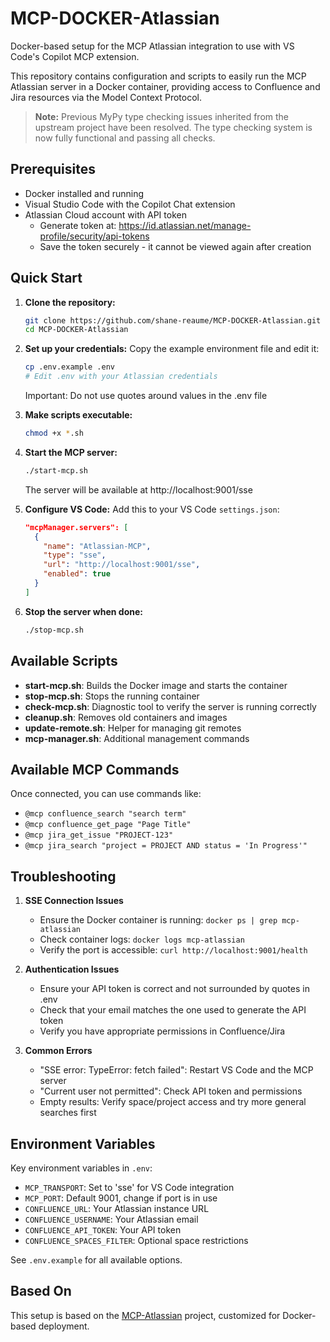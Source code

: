 # MCP-DOCKER-Atlassian

Docker-based setup for the MCP Atlassian integration to use with VS Code's Copilot MCP extension.

This repository contains configuration and scripts to easily run the MCP Atlassian server in a Docker container, providing access to Confluence and Jira resources via the Model Context Protocol.

> **Note:** Previous MyPy type checking issues inherited from the upstream project have been resolved. The type checking system is now fully functional and passing all checks.

## Prerequisites

- Docker installed and running
- Visual Studio Code with the Copilot Chat extension
- Atlassian Cloud account with API token
  - Generate token at: https://id.atlassian.net/manage-profile/security/api-tokens
  - Save the token securely - it cannot be viewed again after creation

## Quick Start

1. **Clone the repository:**
   ```bash
   git clone https://github.com/shane-reaume/MCP-DOCKER-Atlassian.git
   cd MCP-DOCKER-Atlassian
   ```

2. **Set up your credentials:**
   Copy the example environment file and edit it:
   ```bash
   cp .env.example .env
   # Edit .env with your Atlassian credentials
   ```

   Important: Do not use quotes around values in the .env file

3. **Make scripts executable:**
   ```bash
   chmod +x *.sh
   ```

4. **Start the MCP server:**
   ```bash
   ./start-mcp.sh
   ```
   The server will be available at http://localhost:9001/sse

5. **Configure VS Code:**
   Add this to your VS Code `settings.json`:
   ```json
   "mcpManager.servers": [
     {
       "name": "Atlassian-MCP",
       "type": "sse",
       "url": "http://localhost:9001/sse",
       "enabled": true
     }
   ]
   ```

6. **Stop the server when done:**
   ```bash
   ./stop-mcp.sh
   ```

## Available Scripts

- **start-mcp.sh**: Builds the Docker image and starts the container
- **stop-mcp.sh**: Stops the running container
- **check-mcp.sh**: Diagnostic tool to verify the server is running correctly
- **cleanup.sh**: Removes old containers and images
- **update-remote.sh**: Helper for managing git remotes
- **mcp-manager.sh**: Additional management commands

## Available MCP Commands

Once connected, you can use commands like:

- `@mcp confluence_search "search term"`
- `@mcp confluence_get_page "Page Title"`
- `@mcp jira_get_issue "PROJECT-123"`
- `@mcp jira_search "project = PROJECT AND status = 'In Progress'"`

## Troubleshooting

1. **SSE Connection Issues**
   - Ensure the Docker container is running: `docker ps | grep mcp-atlassian`
   - Check container logs: `docker logs mcp-atlassian`
   - Verify the port is accessible: `curl http://localhost:9001/health`

2. **Authentication Issues**
   - Ensure your API token is correct and not surrounded by quotes in .env
   - Check that your email matches the one used to generate the API token
   - Verify you have appropriate permissions in Confluence/Jira

3. **Common Errors**
   - "SSE error: TypeError: fetch failed": Restart VS Code and the MCP server
   - "Current user not permitted": Check API token and permissions
   - Empty results: Verify space/project access and try more general searches first

## Environment Variables

Key environment variables in `.env`:

- `MCP_TRANSPORT`: Set to 'sse' for VS Code integration
- `MCP_PORT`: Default 9001, change if port is in use
- `CONFLUENCE_URL`: Your Atlassian instance URL
- `CONFLUENCE_USERNAME`: Your Atlassian email
- `CONFLUENCE_API_TOKEN`: Your API token
- `CONFLUENCE_SPACES_FILTER`: Optional space restrictions

See `.env.example` for all available options.

## Based On

This setup is based on the [MCP-Atlassian](https://github.com/sooperset/mcp-atlassian) project, customized for Docker-based deployment.
